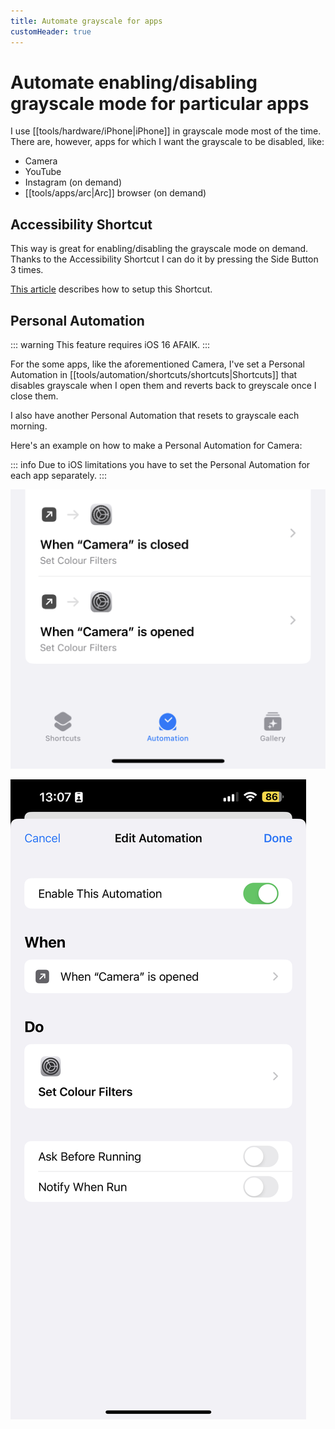```yaml
---
title: Automate grayscale for apps
customHeader: true
---
```


# Automate enabling/disabling grayscale mode for particular apps

I use [[tools/hardware/iPhone|iPhone]] in grayscale mode most of the time. There are, however, apps for which I want the grayscale to be disabled, like:

- Camera
- YouTube
- Instagram (on demand)
- [[tools/apps/arc|Arc]] browser (on demand)

## Accessibility Shortcut

This way is great for enabling/disabling the grayscale mode on demand. Thanks to the Accessibility Shortcut I can do it by pressing the Side Button 3 times.

[This article](https://intercom.help/flipdapp/en/articles/1970782-how-to-set-up-a-grayscale-shortcut) describes how to setup this Shortcut.

## Personal Automation

::: warning
This feature requires iOS 16 AFAIK.
:::

For the some apps, like the aforementioned Camera, I've set a Personal Automation in [[tools/automation/shortcuts/shortcuts|Shortcuts]] that disables grayscale when I open them and reverts back to greyscale once I close them.

I also have another Personal Automation that resets to grayscale each morning.

Here's an example on how to make a Personal Automation for Camera:

::: info
Due to iOS limitations you have to set the Personal Automation for each app separately.
:::

![](/public/iphone-grayscale.png)

![](/public/iphone-grayscale-2.jpeg)
